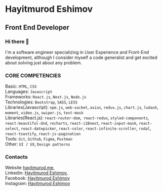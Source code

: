 # Hayitmurod Eshimov
## Front End Developer
### Hi there 👋
I'm a software engineer specializing in User Experience and Front-End development, although I consider myself a code generalist and get excited about solving just about any problem.

### CORE COMPETENCIES
Basic: `HTML`, `CSS`</br>
Languages: `Javascript` </br>
Frameworks: `React.js`, `Next.js`, `Node.js`</br>
Technologies: `Bootstrap`, `SASS`, `LESS`</br>
Libraries(Javascript): `npm.js`, `web-socket`, `axios`, `redux.js`, `chart.js`, `lodash`, `moment`, `video.js`, `swiper.js`, `text-mask`</br>
Libraries(React.js): `react-router-dom`,` react-redux`, `styled-components`, `react-beautiful-dnd`, `recharts`, `react-i18next`, `react-input-mask`, `react-select`, `react-datepicker`, `react-color`, `react-infinite-scroller`, `rodal`, `react-toastify`, `react-js-pagination`</br>
Tools: `Git`, `Github`, `Figma`, `Postman`</br>
Other: `UI / UX`, `Design patterns`</br>

### Contacts
Website [hayitmurod.me](https://hayitmurod.me),</br>
Linkedin: [Hayitmurod Eshimov](https://www.linkedin.com/in/hayitmurod-eshimov-29b0b1207/),</br>
Facebook: [Hayitmurod Eshimov](https://www.facebook.com/hayitmurod.eshimov)</br>
Instagram: [Hayitmurod Eshimov](https://www.instagram.com/hayitmurod707/)</br>
